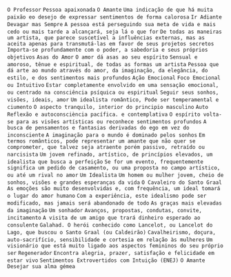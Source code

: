 `O Professor` `Pessoa apaixonada` `O Amante` `Uma indicação de que há muita paixão eo desejo de expressar sentimentos de forma calorosa` `Ir Adiante` `Devagar mas Sempre` `A pessoa está perseguindo sua meta de vida e mais cedo ou mais tarde a alcançará, seja lá o que for` `De todas as maneiras um artista, que parece suscetível a influências externas, mas as aceita apenas para transmutá-las em favor de seus projetos secretos` `Importa-se profundamente com o poder, a sabedoria e seus próprios objetivos` `Asas do Amor` `O amor dá asas ao seu espírito` `Sensual e amoroso, tênue e espiritual, de todas as formas um artista` `Pessoa que dá arte ao mundo através do amor, da imaginação, da elegância, do estilo, e dos sentimentos mais profundos` `Ação Emocional` `Foco Emocional ou Intuitivo` `Estar completamente envolvido em uma sensação emocional, ou centrado na consciência psíquica ou espiritual` `Seguir seus sonhos, visões, ideais, amor` `Um idealista romântico, Pode ser temperamental e ciumento` `O aspecto tranquilo, interior do principio masculino` `Auto Reflexão e autoconsciència pacífica. e contemplativa` `O espírito volta-se para as visões artísticas ou reconhece sentimentos profundos` `A busca de pensamentos e fantasias derivadas do ego em vez do inconsciente` `A imaginação para o mundo é dominado pelos sonhos` `Em termos românticos, pode representar um amante que não quer se comprometer, que talvez seja atraente porém passivo, retraído ou narcisista` `Um jovem refinado, artístico, de princípios elevados, um idealista que busca a perfeição` `Se for um evento, frequentemente significa um pedido de casamento, ou uma proposta no campo artístico, ou até um rival no amor` `Um Idealista` `Um homem ou mulher jovem, cheio de sonhos, visões e grandes esperanças da vida` `O Cavaleiro do Santo Graal` `As emoções são muito desenvolvidas e, com frequência, um ideal tomará o lugar do amor humano` `Com a experiência, este idealismo pode ser modificado, mas jamais será abandonado de todo` `As graças mais elevadas da imaginação` `Um sonhador` `Avanços, propostas, condutas, convite, incitamento` `A visita de um amigo que trará dinheiro esperado ao consulente` `Galahad. O herói conhecido como Lancelot, ou Lancelot do Lago, que buscou o Santo Graal (ou Caldeirão)` `Cavalheirismo, doçura, auto-sacrifício, sensibilidade e cortesia em relação às mulheres` `Um visionário que está muito ligado aos aspectos femininos do seu próprio ser` `Regenerador` `Encontra alegria, prazer, satisfação e felicidade em estar vivo` `Sentimentos Extrovertidos com Intuição (ENEJ)` `O Amante` `Desejar sua alma gémea`  
